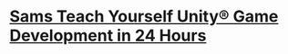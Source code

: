 # [Sams Teach Yourself Unity® Game Development in 24 Hours](https://www.amazon.com/Unity-Development-Hours-Teach-Yourself/dp/0137445083) 

